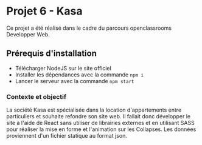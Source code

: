 # Projet 6 - Kasa

Ce projet a été réalisé dans le cadre du parcours openclassrooms Developper Web.

## Prérequis d'installation

 - Télécharger NodeJS sur le site officiel
 - Installer les dépendances avec la commande `npm i`
 - Lancer le serveur avec la commande `npm start`

### Contexte et objectif

La société Kasa est spécialisée dans la location d'appartements entre particuliers et souhaite refondre son site web.
Il fallait donc développer le site à l'aide de React sans utiliser de librairies externes et en utilisant SASS pour réaliser la mise en forme et l'animation sur les Collapses.
Les données proviennent d'un fichier statique au format json.

